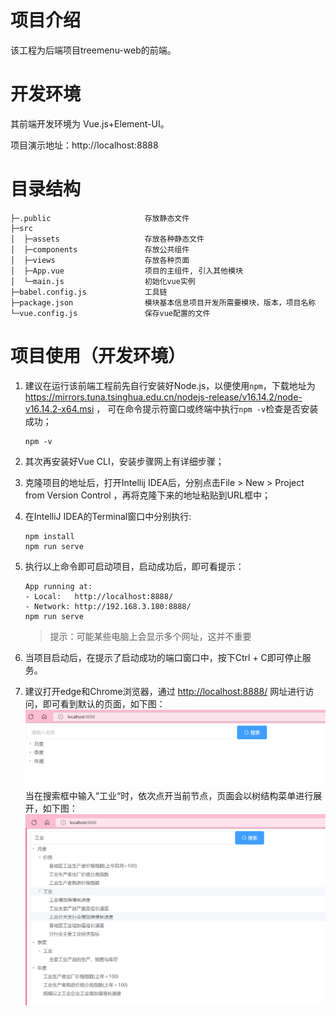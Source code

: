 # 项目介绍

该工程为后端项目treemenu-web的前端。

# 开发环境

其前端开发环境为 Vue.js+Element-UI。

项目演示地址：http://localhost:8888
                      

# 目录结构

```  
├─.public                     存放静态文件
├─src                      
│  ├─assets                   存放各种静态文件
│  ├─components               存放公共组件 
│  ├─views                    存放各种页面
│  ├─App.vue                  项目的主组件, 引入其他模块       
│  └─main.js                  初始化vue实例  
├─babel.config.js             工具链     
├─package.json                模块基本信息项目开发所需要模块，版本，项目名称
└─vue.config.js               保存vue配置的文件
```


# 项目使用（开发环境）

1. 建议在运行该前端工程前先自行安装好Node.js，以便使用`npm`，下载地址为 <https://mirrors.tuna.tsinghua.edu.cn/nodejs-release/v16.14.2/node-v16.14.2-x64.msi> ，
 可在命令提示符窗口或终端中执行`npm -v`检查是否安装成功；
    ```
    npm -v
    ```

2. 其次再安装好Vue CLI，安装步骤网上有详细步骤；

3. 克隆项目的地址后，打开Intellij IDEA后，分别点击File > New > Project from Version Control ，再将克隆下来的地址粘贴到URL框中；

4. 在IntelliJ IDEA的Terminal窗口中分别执行:
    ```
    npm install
    npm run serve
    ```
5. 执行以上命令即可启动项目，启动成功后，即可看提示：
    ```
   App running at:
   - Local:   http://localhost:8888/
   - Network: http://192.168.3.180:8888/
   npm run serve
    ```

   >提示：可能某些电脑上会显示多个网址，这并不重要
6.  当项目启动后，在提示了启动成功的端口窗口中，按下Ctrl + C即可停止服务。<br/>
7.  建议打开edge和Chrome浏览器，通过 <http://localhost:8888/> 网址进行访问，即可看到默认的页面，如下图：<br/>
    ![2](https://github.com/Sally1005/treemenu-ui/blob/master/.README_images/02.png)
    当在搜索框中输入“工业“时，依次点开当前节点，页面会以树结构菜单进行展开，如下图：<br/>
    ![1](https://github.com/Sally1005/treemenu-ui/blob/master/.README_images/01.png)
  


